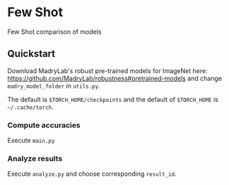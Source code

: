 # Few Shot
Few Shot comparison of models

## Quickstart
Download MadryLab's robust pre-trained models for ImageNet here: https://github.com/MadryLab/robustness#pretrained-models
and change `madry_model_folder` in `utils.py`.

The default is `$TORCH_HOME/checkpoints` and the default of `$TORCH_HOME` is `~/.cache/torch`.

### Compute accuracies
Execute `main.py`

### Analyze results
Execute `analyze.py` and choose corresponding `result_id`.

